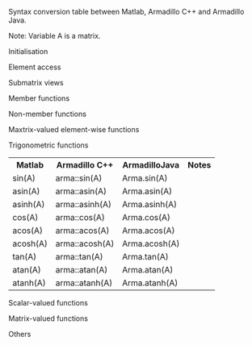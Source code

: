 Syntax conversion table between Matlab, Armadillo C++ and Armadillo Java.

Note: Variable A is a matrix.

Initialisation

Element access

Submatrix views

Member functions

Non-member functions

Maxtrix-valued element-wise functions

Trigonometric functions

<table>
  <tr>
    <th>Matlab</th><th>Armadillo C++</th><th>ArmadilloJava</th><th>Notes</th>
  </tr>
  <tr>
    <td>sin(A)</td><td>arma::sin(A)</td><td>Arma.sin(A)</td><td></td>
  </tr>
  <tr>
    <td>asin(A)</td><td>arma::asin(A)</td><td>Arma.asin(A)</td><td></td>
  </tr>
  <tr>
    <td>asinh(A)</td><td>arma::asinh(A)</td><td>Arma.asinh(A)</td><td></td>
  </tr>
  <tr>
    <td>cos(A)</td><td>arma::cos(A)</td><td>Arma.cos(A)</td><td></td>
  </tr>
  <tr>
    <td>acos(A)</td><td>arma::acos(A)</td><td>Arma.acos(A)</td><td></td>
  </tr>
  <tr>
    <td>acosh(A)</td><td>arma::acosh(A)</td><td>Arma.acosh(A)</td><td></td>
  </tr>
  <tr>
    <td>tan(A)</td><td>arma::tan(A)</td><td>Arma.tan(A)</td><td></td>
  </tr>
  <tr>
    <td>atan(A)</td><td>arma::atan(A)</td><td>Arma.atan(A)</td><td></td>
  </tr>
  <tr>
    <td>atanh(A)</td><td>arma::atanh(A)</td><td>Arma.atanh(A)</td><td></td>
  </tr>
</table>

Scalar-valued functions

Matrix-valued functions

Others
